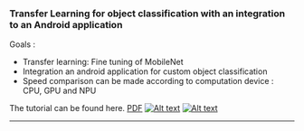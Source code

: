 ### Transfer Learning for object classification with an integration to an Android application

Goals :

*   Transfer learning: Fine tuning of MobileNet
*   Integration an android application for custom object classification
*   Speed comparison can be made according to computation device : CPU, GPU and NPU

The tutorial can be found here. [PDF](http:/romain.raveaux.free.fr/document/TPApplicationAndroidpourlaclassification.pdf)
[![Alt text](https://img.youtube.com/vi/VID/0.jpg)](https://www.youtube.com/watch?v=BdLjdqJwvhc)
[![Alt text](https://img.youtube.com/vi/VID/0.jpg)](https://www.youtube.com/watch?v=KM3KK8VnxTI)

* * *